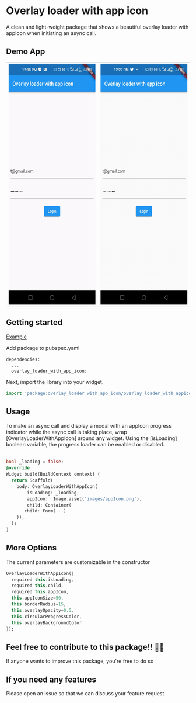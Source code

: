 #  Overlay loader with app icon

A clean and light-weight package that shows a beautiful overlay loader with appIcon when initiating an async call.

## Demo App
<table>
<tbody>
  <tr>
    <td align="center">
      <img src="/images/app_img.gif" width="320" height="660"/>
    </td>
    <td align="center">
      <img src="/images/giphy.gif" width="320" height="660"/>
    </td>
  </tr>
</tbody>
</table>

## Getting started

[Example](https://github.com/esivuedaniel/OverlayLoaderWithAppIcon/blob/master/example/example.dart)

Add package to pubspec.yaml

```
dependencies:
  ...
  overlay_loader_with_app_icon:
```
Next, import the library into your widget.

```dart
import 'package:overlay_loader_with_app_icon/overlay_loader_with_appicon.dart';
```

## Usage

To make an async call and display a modal with an appIcon progress indicator while the async call is taking place, wrap [OverlayLoaderWithAppIcon] around any widget.
Using the [isLoading] boolean variable, the progress loader can be enabled or disabled.

```dart

bool _loading = false;
@override
Widget build(BuildContext context) {
  return Scaffold(
    body: OverlayLoaderWithAppIcon(
        isLoading: _loading,
        appIcon:  Image.asset('images/appIcon.png'),
        child: Container(
       child: Form(...)
    )),
  );
}
```
## More Options
The current parameters are customizable in the constructor
```dart
OverlayLoaderWithAppIcon({
  required this.isLoading, 
  required this.child, 
  required this.appIcon, 
  this.appIconSize=50,
  this.borderRadius=15, 
  this.overlayOpacity=0.5, 
  this.circularProgressColor, 
  this.overlayBackgroundColor
});
```



## Feel free to contribute to this package!! 🙇‍♂️
If anyone wants to improve this package, you're free to do so

## If you need any features
Please open an issue so that we can discuss your feature request

